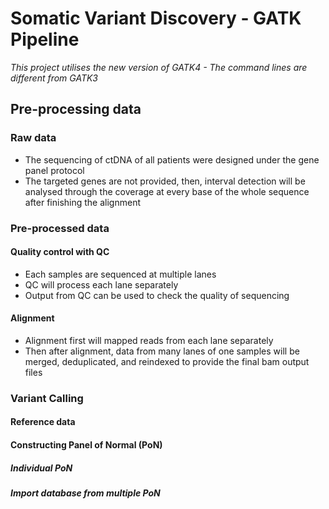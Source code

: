 # Somatic Variant Discovery - GATK Pipeline
*This project utilises the new version of GATK4 - The command lines are different from GATK3*

## Pre-processing data
### Raw data
- The sequencing of ctDNA of all patients were designed under the gene panel protocol
- The targeted genes are not provided, then, interval detection will be analysed through the coverage at every base of the whole sequence after finishing the alignment

### Pre-processed data
#### Quality control with QC
- Each samples are sequenced at multiple lanes
- QC will process each lane separately
- Output from QC can be used to check the quality of sequencing

#### Alignment
- Alignment first will mapped reads from each lane separately
- Then after alignment, data from many lanes of one samples will be merged, deduplicated, and reindexed to provide the final bam output files

### Variant Calling
#### Reference data

#### Constructing Panel of Normal (PoN)
##### Individual PoN

##### Import database from multiple PoN

#### 
